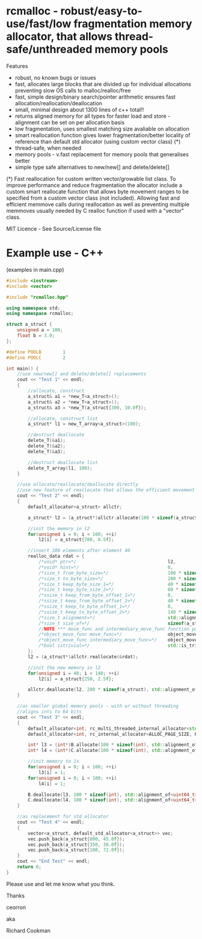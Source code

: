 # rcmalloc - robust/easy-to-use/fast/low fragmentation memory allocator, that allows thread-safe/unthreaded memory pools

Features
 - robust, no known bugs or issues
 - fast, allocates large blocks that are divided up for individual allocations preventing slow OS calls to malloc/realloc/free
 - fast, simple design/binary search/pointer arithmetic ensures fast allocation/reallocation/deallocation
 - small, minimal design about 1300 lines of c++ total!!
 - returns aligned memory for all types for faster load and store - alignment can be set on per allocation basis
 - low fragmentation, uses smallest matching size avaliable on allocation
 - smart reallocation function gives lower fragmentation/better locality of reference than default std allocator (using custom vector class) (*)
 - thread-safe, when needed
 - memory pools - v.fast replacement for memory pools that generalises better
 - simple type safe alternatives to new/new[] and delete/delete[]

(*) Fast reallocation for custom written vector/growable list class.
To improve performance and reduce fragmentation the allocator include a custom smart reallocate function that allows byte movement ranges to be specified from a custom vector class (not included). Allowing fast and efficient memmove calls during reallocation as well as preventing multiple memmoves usually needed by C realloc function if used with a "vector" class.

MIT Licence - See Source/License file

# Example use - C++

(examples in main.cpp)

```C++
#include <iostream>
#include <vector>

#include "rcmalloc.hpp"

using namespace std;
using namespace rcmalloc;

struct a_struct {
    unsigned a = 100;
    float b = 3.0;
};

#define POOLB        1
#define POOLC        2

int main() {
    //use new/new[] and delete/delete[] replacements
    cout << "Test 1" << endl;
    {
        //allocate, construct
        a_struct& a1 = *new_T<a_struct>();
        a_struct& a2 = *new_T<a_struct>();
        a_struct& a3 = *new_T(a_struct{300, 10.0f});

        //allocate, construct list
        a_struct* l1 = new_T_array<a_struct>(100);

        //destruct deallocate
        delete_T(&a1);
        delete_T(&a2);
        delete_T(&a3);

        //destruct deallocate list
        delete_T_array(l1, 100);
    }

    //use allocate/reallocate/deallocate directly
    //use new feature of reallocate that allows the efficient movement of memory when reallocating
    cout << "Test 2" << endl;
    {
        default_allocator<a_struct> allctr;

        a_struct* l2 = (a_struct*)allctr.allocate(100 * sizeof(a_struct), std::alignment_of<a_struct>(), sizeof(a_struct));

        //init the memory in l2
        for(unsigned i = 0; i < 100; ++i)
            l2[i] = a_struct{700, 8.5f};

        //insert 100 elements after element 40
        realloc_data rdat = {
            /*void* ptr=*/                                  l2,
            /*void* hint=*/                                 0,
            /*size_t from_byte_size=*/                      100 * sizeof(a_struct),
            /*size_t to_byte_size=*/                        200 * sizeof(a_struct),
            /*size_t keep_byte_size_1=*/                    40 * sizeof(a_struct),
            /*size_t keep_byte_size_2=*/                    60 * sizeof(a_struct),
            /*ssize_t keep_from_byte_offset_1=*/            0,
            /*ssize_t keep_from_byte_offset_2=*/            40 * sizeof(a_struct),
            /*ssize_t keep_to_byte_offset_1=*/              0,
            /*ssize_t keep_to_byte_offset_2=*/              140 * sizeof(a_struct),
            /*size_t alignment=*/                           std::alignment_of<a_struct>(),
            /*size_t size_of=*/                             sizeof(a_struct),
            //NOTE *** move_func and intermediary_move_func function pointers can be 0/NULL if std::is_trivially_copyable<a_struct>::value == true ***
            /*object_move_func move_func=*/                 object_move_generator<a_struct>::object_move,
            /*object_move_func intermediary_move_func=*/    object_move_generator<a_struct>::object_intermediary_move,
            /*bool istrivial=*/                             std::is_trivially_copyable<a_struct>::value
        };
        l2 = (a_struct*)allctr.reallocate(&rdat);

        //init the new memory in l2
        for(unsigned i = 40; i < 140; ++i)
            l2[i] = a_struct{250, 2.5f};

        allctr.deallocate(l2, 200 * sizeof(a_struct), std::alignment_of<a_struct>(), sizeof(a_struct));
    }

    //as smaller global memory pools - with or without threading
    //aligns ints to 64 bits
    cout << "Test 3" << endl;
    {
        default_allocator<int, rc_multi_threaded_internal_allocator<std::mutex, ALLOC_PAGE_SIZE, POOLB>> B;
        default_allocator<int, rc_internal_allocator<ALLOC_PAGE_SIZE, POOLC>> C;

        int* l3 = (int*)B.allocate(100 * sizeof(int), std::alignment_of<uint64_t>(), sizeof(int));
        int* l4 = (int*)C.allocate(100 * sizeof(int), std::alignment_of<uint64_t>(), sizeof(int));

        //init memory to 1s
        for(unsigned i = 0; i < 100; ++i)
            l3[i] = 1;
        for(unsigned i = 0; i < 100; ++i)
            l4[i] = 1;

        B.deallocate(l3, 100 * sizeof(int), std::alignment_of<uint64_t>(), sizeof(int));
        C.deallocate(l4, 100 * sizeof(int), std::alignment_of<uint64_t>(), sizeof(int));
    }

    //as replacement for std allocator
    cout << "Test 4" << endl;
    {
        vector<a_struct, default_std_allocator<a_struct>> vec;
        vec.push_back(a_struct{800, 45.0f});
        vec.push_back(a_struct{350, 30.0f});
        vec.push_back(a_struct{180, 72.0f});
    }
    cout << "End Test" << endl;
    return 0;
}
```

Please use and let me know what you think.

Thanks

ceorron

aka

Richard Cookman

